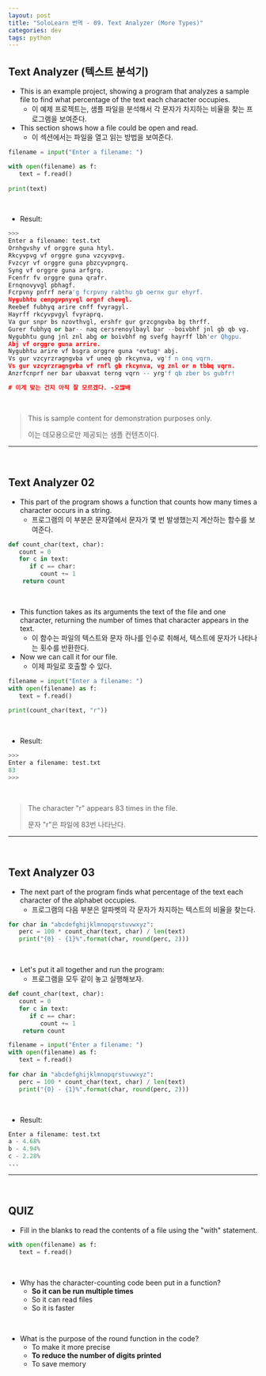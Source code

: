 ```yaml
---
layout: post
title: "SoloLearn 번역 - 09. Text Analyzer (More Types)"
categories: dev
tags: python
---
```


## Text Analyzer (텍스트 분석기)

- This is an example project, showing a program that analyzes a sample file to find what percentage of the text each character occupies.
  - 이 예제 프로젝트는, 샘플 파일을 분석해서 각 문자가 차지하는 비율을 찾는 프로그램을 보여준다.
- This section shows how a file could be open and read.
  - 이 섹션에서는 파일을 열고 읽는 방법을 보여준다.

```python
filename = input("Enter a filename: ")

with open(filename) as f:
   text = f.read()
   
print(text)
```

<br>

- Result:

```python
>>>
Enter a filename: test.txt
Ornhgvshy vf orggre guna htyl.
Rkcyvpvg vf orggre guna vzcyvpvg.
Fvzcyr vf orggre guna pbzcyvpngrq.
Syng vf orggre guna arfgrq.
Fcenfr fv orggre guna qrafr.
Ernqnovyvgl pbhagf.
Fcrpvny pnfrf nera'g fcrpvny rabthu gb oernx gur ehyrf.
Nygubhtu cenpgvpnyvgl orgnf chevgl.
Reebef fubhyq arire cnff fvyragyl.
Hayrff rkcyvpvgyl fvyraprq.
Va gur snpr bs nzovthvgl, ershfr gur grzcgngvba bg thrff.
Gurer fubhyq or bar-- naq cersrenoylbayl bar --boivbhf jnl gb qb vg.
Nygubhtu gung jnl znl abg or boivbhf ng svefg hayrff lbh'er Qhgpu.
Abj vf orggre guna arrire.
Nygubhtu arire vf bsgra orggre guna *evtug* abj.
Vs gur vzcyrzragngvba vf uneq gb rkcynva, vg'f n onq vqrn.
Vs gur vzcyrzragngvba vf rnfl gb rkcynva, vg znl or n tbbq vqrn.
Anzrfcnprf ner bar ubaxvat terng vqrn -- yrg'f qb zber bs gubfr!

# 이게 맞는 건지 아직 잘 모르겠다. -오많배
```

<br>

> This is sample content for demonstration purposes only.
>
> 이는 데모용으로만 제공되는 샘플 컨텐츠이다.

------

<br>

## Text Analyzer 02

- This part of the program shows a function that counts how many times a character occurs in a string.
  - 프로그램의 이 부분은 문자열에서 문자가 몇 번 발생했는지 계산하는 함수를 보여준다.

```python
def count_char(text, char):
   count = 0
   for c in text:
      if c == char:
         count += 1
	return count
```

<br>

- This function takes as its arguments the text of the file and one character, returning the number of times that character appears in the text.
  - 이 함수는 파일의 텍스트와 문자 하나를 인수로 취해서, 텍스트에 문자가 나타나는 횟수를 반환한다.
- Now we can call it for our file.
  - 이제 파일로 호출할 수 있다.

```python
filename = input("Enter a filename: ")
with open(filename) as f:
   text = f.read()
   
print(count_char(text, "r"))
```

<br>

- Result:

```python
>>>
Enter a filename: test.txt
83
>>>
```

<br>

> The character "r" appears 83 times in the file.
>
> 문자 "r"은 파일에 83번 나타난다.

------

<br>

## Text Analyzer 03

- The next part of the program finds what percentage of the text each character of the alphabet occupies.
  - 프로그램의 다음 부분은 알파벳의 각 문자가 차지하는 텍스트의 비율을 찾는다.

```python
for char in "abcdefghijklmnopqrstuvwxyz":
   perc = 100 * count_char(text, char) / len(text)
   print("{0} - {1}%".format(char, round(perc, 2)))
```

<br>

- Let's put it all together and run the program:
  - 프로그램을 모두 같이 놓고 실행해보자.

```python
def count_char(text, char):
   count = 0
   for c in text:
      if c == char:
         count += 1
	return count

filename = input("Enter a filename: ")
with open(filename) as f:
   text = f.read()
   
for char in "abcdefghijklmnopqrstuvwxyz":
   perc = 100 * count_char(text, char) / len(text)
   print("{0} - {1}%".format(char, round(perc, 2)))
```

<br>

- Result:

```python
Enter a filename: test.txt
a - 4.68%
b - 4.94%
c - 2.28%
...
```

------

<br>

## QUIZ

- Fill in the blanks to read the contents of a file using the "with" statement.

```python
with open(filename) as f:
   text = f.read()
```

<br>

- Why has the character-counting code been put in a function?
  - **So it can be run multiple times**
  - So it can read files
  - So it is faster

<br>

- What is the purpose of the round function in the code?
  - To make it more precise
  - **To reduce the number of digits printed**
  - To save memory

<br>